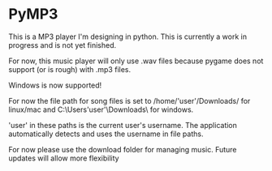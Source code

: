 # PyMP3

This is a MP3 player I'm designing in python.
This is currently a work in progress and is not yet finished.

For now, this music player will only use .wav files because pygame does not support (or is rough) with .mp3 files.

Windows is now supported! 

For now the file path for song files is set to /home/'user'/Downloads/ for linux/mac and C:\Users\'user'\Downloads\ for windows. 

'user' in these paths is the current user's username. The application automatically detects and uses the username in file paths.

For now please use the download folder for managing music. Future updates will allow more flexibility
